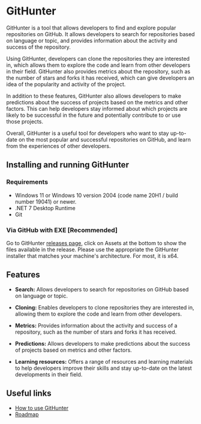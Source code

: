 # GitHunter

GitHunter is a tool that allows developers to find and explore popular repositories on GitHub. It allows developers to search for repositories based on language or topic, and provides information about the activity and success of the repository.

Using GitHunter, developers can clone the repositories they are interested in, which allows them to explore the code and learn from other developers in their field. GitHunter also provides metrics about the repository, such as the number of stars and forks it has received, which can give developers an idea of the popularity and activity of the project.

In addition to these features, GitHunter also allows developers to make predictions about the success of projects based on the metrics and other factors. This can help developers stay informed about which projects are likely to be successful in the future and potentially contribute to or use those projects.

Overall, GitHunter is a useful tool for developers who want to stay up-to-date on the most popular and successful repositories on GitHub, and learn from the experiences of other developers.

## Installing and running GitHunter

### Requirements

* Windows 11 or Windows 10 version 2004 (code name 20H1 / build number 19041) or newer.
* .NET 7 Desktop Runtime
* Git

### Via GitHub with EXE [Recommended]
Go to GitHunter [releases page](https://github.com/salihozkara/GitHunter/releases), click on Assets at the bottom to show the files available in the release. Please use the appropriate the GitHunter installer that matches your machine's architecture. For most, it is x64.

## Features

* **Search:** Allows developers to search for repositories on GitHub based on language or topic.

* **Cloning:** Enables developers to clone repositories they are interested in, allowing them to explore the code and learn from other developers.

* **Metrics:** Provides information about the activity and success of a repository, such as the number of stars and forks it has received.

* **Predictions:** Allows developers to make predictions about the success of projects based on metrics and other factors.

* **Learning resources:** Offers a range of resources and learning materials to help developers improve their skills and stay up-to-date on the latest developments in their field.

## Useful links

* [How to use GitHunter](doc/UsergGuide.md)
* [Roadmap](doc/Roadmap.md)
